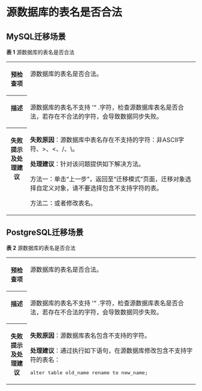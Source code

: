 # 源数据库的表名是否合法<a name="drs_11_0105"></a>

## MySQL迁移场景<a name="section1642203143819"></a>

**表 1**  源数据库的表名是否合法

<a name="table442217314388"></a>
<table><tbody><tr id="row1542283123812"><th class="firstcol" valign="top" width="11%" id="mcps1.2.3.1.1"><p id="p194221331183812"><a name="p194221331183812"></a><a name="p194221331183812"></a><strong id="b184221131153815"><a name="b184221131153815"></a><a name="b184221131153815"></a>预检查项</strong></p>
</th>
<td class="cellrowborder" valign="top" width="89%" headers="mcps1.2.3.1.1 "><p id="p742210312381"><a name="p742210312381"></a><a name="p742210312381"></a>源数据库的表名是否合法。</p>
</td>
</tr>
<tr id="row1642211317386"><th class="firstcol" valign="top" width="11%" id="mcps1.2.3.2.1"><p id="p342313319383"><a name="p342313319383"></a><a name="p342313319383"></a><strong id="b842319312389"><a name="b842319312389"></a><a name="b842319312389"></a>描述</strong></p>
</th>
<td class="cellrowborder" valign="top" width="89%" headers="mcps1.2.3.2.1 "><p id="p242313110386"><a name="p242313110386"></a><a name="p242313110386"></a>源数据库的表名不支持 '" .字符，检查源数据库表名是否合法，若存在不合法的字符，会导致数据同步失败。</p>
</td>
</tr>
<tr id="row124231831143820"><th class="firstcol" valign="top" width="11%" id="mcps1.2.3.3.1"><p id="p1423931153816"><a name="p1423931153816"></a><a name="p1423931153816"></a><strong id="b2423133133818"><a name="b2423133133818"></a><a name="b2423133133818"></a>失败提示及<strong id="b1142313112380"><a name="b1142313112380"></a><a name="b1142313112380"></a>处理建议</strong></strong></p>
</th>
<td class="cellrowborder" valign="top" width="89%" headers="mcps1.2.3.3.1 "><p id="p17423183123814"><a name="p17423183123814"></a><a name="p17423183123814"></a><strong id="b12423133119385"><a name="b12423133119385"></a><a name="b12423133119385"></a>失败原因</strong>：源数据库中表名存在不支持的字符：非ASCII字符、&gt;、&lt;、/、\。</p>
<p id="p199015333920"><a name="p199015333920"></a><a name="p199015333920"></a><strong id="b169075373919"><a name="b169075373919"></a><a name="b169075373919"></a>处理建议</strong>：针对该问题提供如下解决方法。</p>
<p id="p01092457396"><a name="p01092457396"></a><a name="p01092457396"></a>方法一：单击“上一步”，返回至<span class="uicontrol" id="uicontrol810916454399"><a name="uicontrol810916454399"></a><a name="uicontrol810916454399"></a>“迁移模式”</span>页面，迁移对象选择自定义对象，请不要选择包含不支持字符的表。</p>
<p id="p10423143115381"><a name="p10423143115381"></a><a name="p10423143115381"></a>方法二：或者修改表名。</p>
</td>
</tr>
</tbody>
</table>

## PostgreSQL迁移场景<a name="section14885958191920"></a>

**表 2**  源数据库的表名是否合法

<a name="table18108192214474"></a>
<table><tbody><tr id="row19108192294711"><th class="firstcol" valign="top" width="11%" id="mcps1.2.3.1.1"><p id="p191087222477"><a name="p191087222477"></a><a name="p191087222477"></a><strong id="b13108162214473"><a name="b13108162214473"></a><a name="b13108162214473"></a>预检查项</strong></p>
</th>
<td class="cellrowborder" valign="top" width="89%" headers="mcps1.2.3.1.1 "><p id="p01081022104711"><a name="p01081022104711"></a><a name="p01081022104711"></a>源数据库的表名是否合法。</p>
</td>
</tr>
<tr id="row3108132254714"><th class="firstcol" valign="top" width="11%" id="mcps1.2.3.2.1"><p id="p1710810224473"><a name="p1710810224473"></a><a name="p1710810224473"></a><strong id="b510892211472"><a name="b510892211472"></a><a name="b510892211472"></a>描述</strong></p>
</th>
<td class="cellrowborder" valign="top" width="89%" headers="mcps1.2.3.2.1 "><p id="p15372705185323"><a name="p15372705185323"></a><a name="p15372705185323"></a>源数据库的表名不支持 '" .字符，检查源数据库表名是否合法，若存在不合法的字符，会导致数据同步失败。</p>
</td>
</tr>
<tr id="row212432224711"><th class="firstcol" valign="top" width="11%" id="mcps1.2.3.3.1"><p id="p1412462211472"><a name="p1412462211472"></a><a name="p1412462211472"></a><strong id="b111246227470"><a name="b111246227470"></a><a name="b111246227470"></a>失败提示及<strong id="b15891153114115"><a name="b15891153114115"></a><a name="b15891153114115"></a>处理建议</strong></strong></p>
</th>
<td class="cellrowborder" valign="top" width="89%" headers="mcps1.2.3.3.1 "><p id="p195635219105"><a name="p195635219105"></a><a name="p195635219105"></a><strong id="b15638219102"><a name="b15638219102"></a><a name="b15638219102"></a>失败原因</strong>：源数据库表名包含不支持的字符。</p>
<p id="p143538103549"><a name="p143538103549"></a><a name="p143538103549"></a><strong id="b03535104549"><a name="b03535104549"></a><a name="b03535104549"></a>处理建议</strong>：通过执行如下语句，在源数据库修改包含不支持字符的表名：</p>
<pre class="codeblock" id="codeblock18369191895413"><a name="codeblock18369191895413"></a><a name="codeblock18369191895413"></a>alter table old_name rename to new_name;</pre>
</td>
</tr>
</tbody>
</table>

